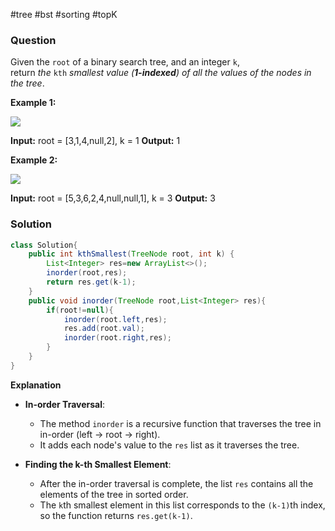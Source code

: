 #tree #bst  #sorting #topK 
### Question
Given the `root` of a binary search tree, and an integer `k`, return _the_ `kth` _smallest value (**1-indexed**) of all the values of the nodes in the tree_.

**Example 1:**

![](https://assets.leetcode.com/uploads/2021/01/28/kthtree1.jpg)

**Input:** root = [3,1,4,null,2], k = 1
**Output:** 1

**Example 2:**

![](https://assets.leetcode.com/uploads/2021/01/28/kthtree2.jpg)

**Input:** root = [5,3,6,2,4,null,null,1], k = 3
**Output:** 3

### Solution
```java
class Solution{
	public int kthSmallest(TreeNode root, int k) {  
	    List<Integer> res=new ArrayList<>();  
	    inorder(root,res);  
	    return res.get(k-1);  
	}  
	public void inorder(TreeNode root,List<Integer> res){  
	    if(root!=null){  
	        inorder(root.left,res);  
	        res.add(root.val);  
	        inorder(root.right,res);  
	    }  
	}
}
```
**Explanation**
- **In-order Traversal**:
    
    - The method `inorder` is a recursive function that traverses the tree in in-order (left -> root -> right).
    - It adds each node's value to the `res` list as it traverses the tree.
- **Finding the k-th Smallest Element**:
    
    - After the in-order traversal is complete, the list `res` contains all the elements of the tree in sorted order.
    - The `k`th smallest element in this list corresponds to the `(k-1)`th index, so the function returns `res.get(k-1)`.

